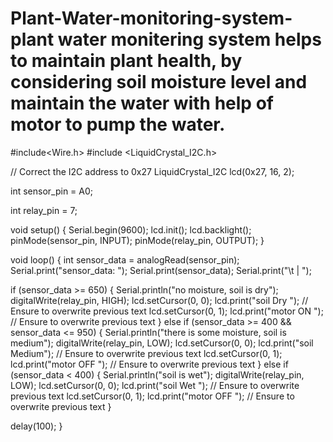 # Plant-Water-monitoring-system- plant water monitering system helps to maintain plant health, by considering soil moisture level and maintain the water with help of motor to pump the water.
#include<Wire.h>
#include <LiquidCrystal_I2C.h>

// Correct the I2C address to 0x27
LiquidCrystal_I2C lcd(0x27, 16, 2);

int sensor_pin = A0;

int relay_pin = 7;

void setup() {
  Serial.begin(9600);
   lcd.init();
  lcd.backlight();
  pinMode(sensor_pin, INPUT);
  pinMode(relay_pin, OUTPUT);
}

void loop() {
  int sensor_data = analogRead(sensor_pin);
  Serial.print("sensor_data: ");
  Serial.print(sensor_data);
  Serial.print("\t | ");

  if (sensor_data >= 650) {
    Serial.println("no moisture, soil is dry");
    digitalWrite(relay_pin, HIGH);
    lcd.setCursor(0, 0);
    lcd.print("soil Dry   ");  // Ensure to overwrite previous text
    lcd.setCursor(0, 1);
    lcd.print("motor ON   ");  // Ensure to overwrite previous text
  } else if (sensor_data >= 400 && sensor_data <= 950) {
    Serial.println("there is some moisture, soil is medium");
    digitalWrite(relay_pin, LOW);
    lcd.setCursor(0, 0);
    lcd.print("soil Medium");  // Ensure to overwrite previous text
    lcd.setCursor(0, 1);
    lcd.print("motor OFF  ");  // Ensure to overwrite previous text
  } else if (sensor_data < 400) {
    Serial.println("soil is wet");
    digitalWrite(relay_pin, LOW);
    lcd.setCursor(0, 0);
    lcd.print("soil Wet   ");  // Ensure to overwrite previous text
    lcd.setCursor(0, 1);
    lcd.print("motor OFF  ");  // Ensure to overwrite previous text
  }

delay(100);
}
